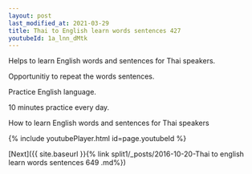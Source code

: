 ```yaml
---
layout: post
last_modified_at: 2021-03-29
title: Thai to English learn words sentences 427 
youtubeId: 1a_lnn_dMtk
---
```

 
 
Helps to learn English words and sentences for Thai speakers.

Opportunitiy to repeat the words sentences. 

Practice English language. 
 
10 minutes practice every day. 
 
How to learn English words and sentences for Thai speakers 
 
{% include youtubePlayer.html id=page.youtubeId %}
 
 
[Next]({{ site.baseurl }}{% link  split1/_posts/2016-10-20-Thai to english learn words sentences 649 .md%})
 
